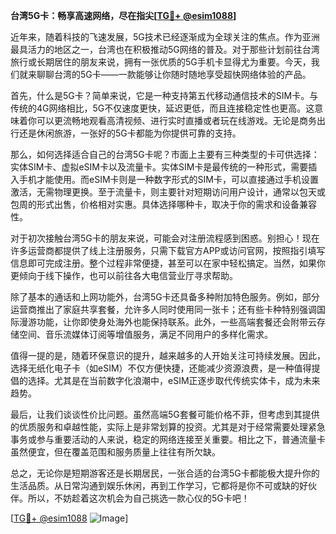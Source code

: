 **台湾5G卡：畅享高速网络，尽在指尖[[TG💪+ @esim1088](https://t.me/s/esim1088)]**

近年来，随着科技的飞速发展，5G技术已经逐渐成为全球关注的焦点。作为亚洲最具活力的地区之一，台湾也在积极推动5G网络的普及。对于那些计划前往台湾旅行或长期居住的朋友来说，拥有一张优质的5G手机卡显得尤为重要。今天，我们就来聊聊台湾的5G卡——一款能够让你随时随地享受超快网络体验的产品。

首先，什么是5G卡？简单来说，它是一种支持第五代移动通信技术的SIM卡。与传统的4G网络相比，5G不仅速度更快，延迟更低，而且连接稳定性也更高。这意味着你可以更流畅地观看高清视频、进行实时直播或者玩在线游戏。无论是商务出行还是休闲旅游，一张好的5G卡都能为你提供可靠的支持。

那么，如何选择适合自己的台湾5G卡呢？市面上主要有三种类型的卡可供选择：实体SIM卡、虚拟eSIM卡以及流量卡。实体SIM卡是最传统的一种形式，需要插入手机才能使用。而eSIM卡则是一种数字形式的SIM卡，可以直接通过手机设置激活，无需物理更换。至于流量卡，则主要针对短期访问用户设计，通常以包天或包周的形式出售，价格相对实惠。具体选择哪种卡，取决于你的需求和设备兼容性。

对于初次接触台湾5G卡的朋友来说，可能会对注册流程感到困惑。别担心！现在许多运营商都提供了线上注册服务，只需下载官方APP或访问官网，按照指引填写信息即可完成注册。整个过程非常便捷，甚至可以在家中轻松搞定。当然，如果你更倾向于线下操作，也可以前往各大电信营业厅寻求帮助。

除了基本的通话和上网功能外，台湾5G卡还具备多种附加特色服务。例如，部分运营商推出了家庭共享套餐，允许多人同时使用同一张卡；还有些卡种特别强调国际漫游功能，让你即使身处海外也能保持联系。此外，一些高端套餐还会附带云存储空间、音乐流媒体订阅等增值服务，满足不同用户的多样化需求。

值得一提的是，随着环保意识的提升，越来越多的人开始关注可持续发展。因此，选择无纸化电子卡（如eSIM）不仅方便快捷，还能减少资源浪费，是一种值得提倡的选择。尤其是在当前数字化浪潮中，eSIM正逐步取代传统实体卡，成为未来趋势。

最后，让我们谈谈性价比问题。虽然高端5G套餐可能价格不菲，但考虑到其提供的优质服务和卓越性能，实际上是非常划算的投资。尤其是对于经常需要处理紧急事务或参与重要活动的人来说，稳定的网络连接至关重要。相比之下，普通流量卡虽然便宜，但在覆盖范围和服务质量上往往有所欠缺。

总之，无论你是短期游客还是长期居民，一张合适的台湾5G卡都能极大提升你的生活品质。从日常沟通到娱乐休闲，再到工作学习，它都将是你不可或缺的好伙伴。所以，不妨趁着这次机会为自己挑选一款心仪的5G卡吧！

[[TG💪+ @esim1088](https://t.me/s/esim1088) ![Image](https://i.postimg.cc/4NQfJmqS/Snipaste-2025-05-13-00-14-12.png)]